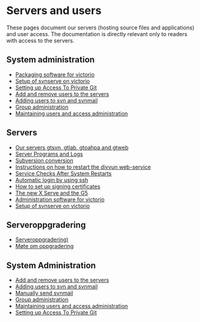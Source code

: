 # Servers and users

These pages document our servers (hosting source files and
applications) and user access. The documentation is directly relevant
only to readers with access to the servers.

## System administration

- [Packaging software for victorio](system/checkinstall.html)
- [Setup of svnserve on victorio](system/svnserve.html)
- [Setting up Access To Private Git](system/AccessToPrivateGit.html)
- [Add and remove users to the servers](system/addremove.html)
- [Adding users to svn and svnmail](system/manually-send-svn-email.html)
- [Group administration](system/groups.html)
- [Maintaining users and access administration](system/index.md)

## Servers

- [Our servers gtsvn, gtlab, gtoahpa and gtweb](VirtualServers.html)
- [Server Programs and Logs](ServerProgramsAndLogs.html)
- [Subversion conversion](system/svn-setup.html)
- [Instructions on how to restart the divvun web-service](system/divvun-server.html)
- [ Service Checks After System Restarts](system/ServiceChecksAfterSystemRestarts.html)
- [Automatic login by using ssh](system/auto-pass.html)
- [How to set up signing certificates](system/SettingUpSigningCertificates.html)
- [The new X Serve and the G5](xserve-g5.html)
- [Administration software for victorio](system/checkinstall.html)
- [Setup of svnserve on victorio](system/svnserve.html)

## Serveroppgradering

- [Serveroppgradering)](system/Serveroppgradering.html)
- [Møte om oppgradering](../admin/technical/2018-03-09Servers.html)

## System Administration

- [Add and remove users to the servers](system/addremove.html)
- [Adding users to svn and svnmail](system/addsvn-users.html)
- [Manually send svnmail](system/manually-send-svn-email.html)
- [Group administration](system/groups.html)
- [Maintaining users and access administration](system/system/UsersAndAccessAdministration.html)
- [Setting up Access To Private Git](system/AccessToPrivateGit.html)
